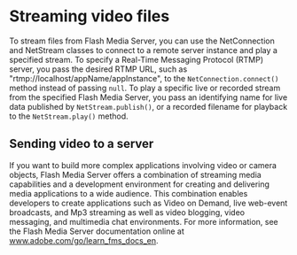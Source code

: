 # Streaming video files

<div>

To stream files from Flash Media Server, you can use the NetConnection and
NetStream classes to connect to a remote server instance and play a specified
stream. To specify a Real-Time Messaging Protocol (RTMP) server, you pass the
desired RTMP URL, such as "rtmp://localhost/appName/appInstance", to the
`NetConnection.connect()` method instead of passing `null`. To play a specific
live or recorded stream from the specified Flash Media Server, you pass an
identifying name for live data published by `NetStream.publish()`, or a recorded
filename for playback to the `NetStream.play()` method.

</div>

<div>

## Sending video to a server

<div>

If you want to build more complex applications involving video or camera
objects, Flash Media Server offers a combination of streaming media capabilities
and a development environment for creating and delivering media applications to
a wide audience. This combination enables developers to create applications such
as Video on Demand, live web-event broadcasts, and Mp3 streaming as well as
video blogging, video messaging, and multimedia chat environments. For more
information, see the Flash Media Server documentation online at
<a href="http://www.adobe.com/go/learn_fms_docs_en"
target="_self">www.adobe.com/go/learn_fms_docs_en</a>.

</div>

</div>

<div>

<div>

</div>

</div>
